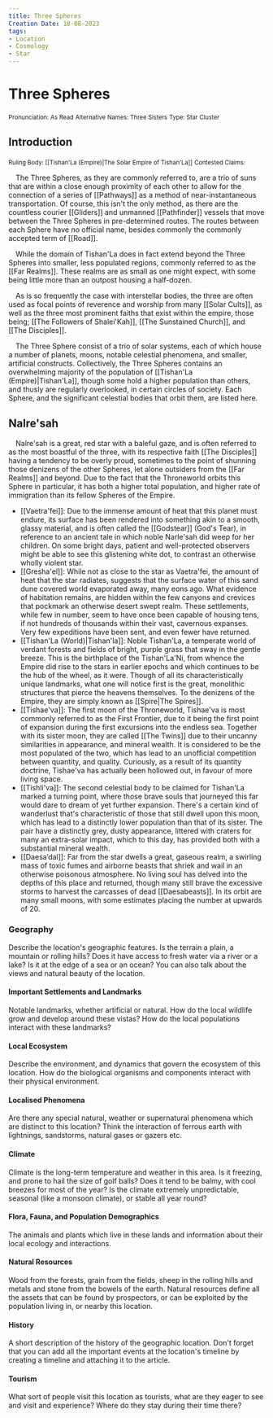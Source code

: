 ```yaml
---
title: Three Spheres
Creation Date: 18-08-2023
tags:
- Location
- Cosmology
- Star
---
```


# Three Spheres
<small>Pronunciation: As Read</small>
<small>Alternative Names: Three Sisters</small>
<small>Type: Star Cluster</small>

## Introduction

<small>Ruling Body: [[Tishan'La (Empire)|The Solar Empire of Tishan'La]]</small>
<small>Contested Claims:</small>

&emsp;The Three Spheres, as they are commonly referred to, are a trio of suns that are within a close enough proximity of each other to allow for the connection of a series of [[Pathways]] as a method of near-instantaneous transportation. Of course, this isn't the only method, as there are the countless courier [[Gliders]] and unmanned [[Pathfinder]] vessels that move between the Three Spheres in pre-determined routes. The routes between each Sphere have no official name, besides commonly the commonly accepted term of [[Road]].

&emsp;While the domain of Tishan'La does in fact extend beyond the Three Spheres into smaller, less populated regions, commonly referred to as the [[Far Realms]]. These realms are as small as one might expect, with some being little more than an outpost housing a half-dozen.

&emsp;As is so frequently the case with interstellar bodies, the three are often used as focal points of reverence and worship from many [[Solar Cults]], as well as the three most prominent faiths that exist within the empire, those being; [[The Followers of Shalei'Kah]], [[The Sunstained Church]], and [[The Disciples]].

&emsp;The Three Sphere consist of a trio of solar systems, each of which house a number of planets, moons, notable celestial phenomena, and smaller, artificial constructs. Collectively, the Three Spheres contains an overwhelming majority of the population of [[Tishan'La (Empire)|Tishan'La]], though some hold a higher population than others, and thusly are regularly overlooked, in certain circles of society. Each Sphere, and the significant celestial bodies that orbit them, are listed here.

## Nalre'sah
&emsp;Nalre'sah is a great, red star with a baleful gaze, and is often referred to as the most boastful of the three, with its respective faith [[The Disciples]] having a tendency to be overly proud, sometimes to the point of shunning those denizens of the other Spheres, let alone outsiders from the [[Far Realms]] and beyond. Due to the fact that the Throneworld orbits this Sphere in particular, it has both a higher total population, and higher rate of immigration than its fellow Spheres of the Empire.
- [[Vaetra'fei]]: Due to the immense amount of heat that this planet must endure, its surface has been rendered into something akin to a smooth, glassy material, and is often called the [[Godstear]] (God's Tear), in reference to an ancient tale in which noble Narle'sah did weep for her children. On some bright days, patient and well-protected observers might be able to see this glistening white dot, to contrast an otherwise wholly violent star.
- [[Gresha'el]]: While not as close to the star as Vaetra'fei, the amount of heat that the star radiates, suggests that the surface water of this sand dune covered world evaporated away, many eons ago. What evidence of habitation remains, are hidden within the few canyons and crevices that pockmark an otherwise desert swept realm. These settlements, while few in number, seem to have once been capable of housing tens, if not hundreds of thousands within their vast, cavernous expanses. Very few expeditions have been sent, and even fewer have returned.
- [[Tishan'La (World)|Tishan'la]]: Noble Tishan'La, a temperate world of verdant forests and fields of bright, purple grass that sway in the gentle breeze. This is the birthplace of the Tishan'La'Ni, from whence the Empire did rise to the stars in earlier epochs and which continues to be the hub of the wheel, as it were. Though of all its characteristically unique landmarks, what one will notice first is the great, monolithic structures that pierce the heavens themselves. To the denizens of the Empire, they are simply known as [[Spire|The Spires]].
 - [[Tishae'va]]: The first moon of the Throneworld, Tishae'va is most commonly referred to as the First Frontier, due to it being the first point of expansion during the first excursions into the endless sea. Together with its sister moon, they are called [[The Twins]] due to their uncanny similarities in appearance, and mineral wealth. It is considered to be the most populated of the two, which has lead to an unofficial competition between quantity, and quality. Curiously, as a result of its quantity doctrine, Tishae'va has actually been hollowed out, in favour of more living space. 
 - [[Tishli'va]]: The second celestial body to be claimed for Tishan'La marked a turning point, where those brave souls that journeyed this far would dare to dream of yet further expansion. There's a certain kind of wanderlust that's characteristic of those that still dwell upon this moon, which has lead to a distinctly lower population than that of its sister. The pair have a distinctly grey, dusty appearance, littered with craters for many an extra-solar impact, which to this day, has provided both with a substantial mineral wealth.
- [[Daesa’dal]]: Far from the star dwells a great, gaseous realm, a swirling mass of toxic fumes and airborne beasts that shriek and wail in an otherwise poisonous atmosphere. No living soul has delved into the depths of this place and returned, though many still brave the excessive storms to harvest the carcasses of dead [[Daesabeasts]]. In its orbit are many small moons, with some estimates placing the number at upwards of 20. 

### Geography
Describe the location's geographic features. Is the terrain a plain, a mountain or rolling hills? Does it have access to fresh water via a river or a lake? Is it at the edge of a sea or an ocean? You can also talk about the views and natural beauty of the location.

#### Important Settlements and Landmarks
Notable landmarks, whether artificial or natural. How do the local wildlife grow and develop around these vistas? How do the local populations interact with these landmarks?

#### Local Ecosystem
Describe the environment, and dynamics that govern the ecosystem of this location. How do the biological organisms and components interact with their physical environment.

#### Localised Phenomena
Are there any special natural, weather or supernatural phenomena which are distinct to this location? Think the interaction of ferrous earth with lightnings, sandstorms, natural gases or gazers etc.

#### Climate
Climate is the long-term temperature and weather in this area. Is it freezing, and prone to hail the size of golf balls? Does it tend to be balmy, with cool breezes for most of the year? Is the climate extremely unpredictable, seasonal (like a monsoon climate), or stable all year round?

#### Flora, Fauna, and Population Demographics
The animals and plants which live in these lands and information about their local ecology and interactions.

#### Natural Resources
Wood from the forests, grain from the fields, sheep in the rolling hills and metals and stone from the bowels of the earth. Natural resources define all the assets that can be found by prospectors, or can be exploited by the population living in, or nearby this location.

#### History
A short description of the history of the geographic location. Don't forget that you can add all the important events at the location's timeline by creating a timeline and attaching it to the article.

#### Tourism
What sort of people visit this location as tourists, what are they eager to see and visit and experience? Where do they stay during their time there?